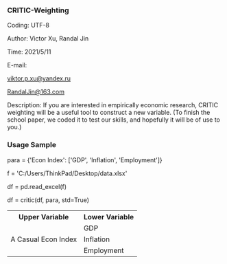 ### CRITIC-Weighting
Coding: UTF-8

Author: Victor Xu, Randal Jin

Time: 2021/5/11

E-mail: 

viktor.p.xu@yandex.ru

RandalJin@163.com

Description: If you are interested in empirically economic research,
CRITIC weighting will be a useful tool to construct a new variable.
(To finish the school paper, we coded it to test our skills, and hopefully it will be of use to you.)


### Usage Sample


<table>
	<tr>
	    <th>Upper Variable</th>
	    <th>Lower Variable</th>
	</tr >
	<tr >
	    <td rowspan="3">A Casual Econ Index</td>
	    <td>GDP</td>
	</tr>
	<tr>
	    <td>Inflation</td>
	</tr>
	<tr>
	    <td>Employment</td>
	</tr>


para = {'Econ Index': ['GDP', 'Inflation', 'Employment']}


f = 'C:/Users/ThinkPad/Desktop/data.xlsx'


df = pd.read_excel(f)


df = critic(df, para, std=True)
